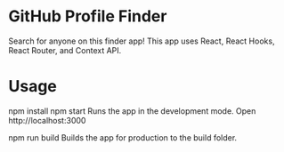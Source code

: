 # GitHub Profile Finder
Search for anyone on this finder app! This app uses React, React Hooks, React Router, and Context API. 

# Usage
npm install
npm start
Runs the app in the development mode.
Open http://localhost:3000

npm run build
Builds the app for production to the build folder.